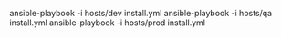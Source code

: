 ansible-playbook -i hosts/dev install.yml
ansible-playbook -i hosts/qa install.yml
ansible-playbook -i hosts/prod install.yml